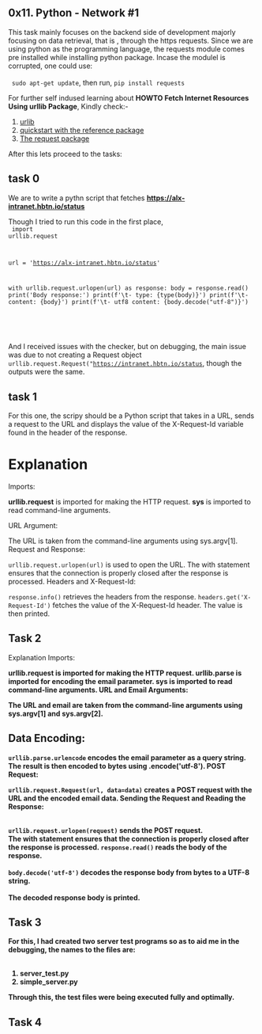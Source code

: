 ## 0x11. Python - Network #1

This task mainly focuses on the backend side of development majorly focusing on data retrieval, that is , through the https requests. Since we are using python as the programming language, the requests module comes pre installed while installing python package. Incase the modulel is corrupted, one could use: <br><br>
<code> sudo apt-get update</code>, then run, <code>pip install requests</code>


For further self indused learning about <strong>HOWTO Fetch Internet Resources Using urllib Package</strong>, Kindly check:-
1. <a href="https://intranet.alxswe.com/rltoken/KoRrs5dVWsb-B82e-M1TQQ">urlib</a>
2. <a href="https://intranet.alxswe.com/rltoken/OGcRGPr7TSWtzypDd0ZibQ">quickstart with the reference package</a>
3. <a href="https://intranet.alxswe.com/rltoken/dUNaNQrV2bMSstILitQbXQ">The request package</a>


After this lets proceed to the tasks:

## task 0
We are to write a pythn script that fetches <strong>https://alx-intranet.hbtn.io/status</strong>

Though I tried to run this code in the first place,<br>
<code>
import urllib.request

url = 'https://alx-intranet.hbtn.io/status'

with urllib.request.urlopen(url) as response:
    body = response.read()
    print('Body response:')
    print(f'\t- type: {type(body)}')
    print(f'\t- content: {body}')
    print(f'\t- utf8 content: {body.decode("utf-8")}')

</code> <br></br> And I received issues with the checker, but on debugging, the main issue was due to not creating a Request object <code>urllib.request.Request("https://intranet.hbtn.io/status</code>, though the outputs were the same.

## task 1

For this one, the scripy should be a Python script that takes in a URL, sends a request to the URL and displays the value of the X-Request-Id variable found in the header of the response.

# Explanation
Imports:

<strong>urllib.request</strong> is imported for making the HTTP request.
<strong>sys</strong> is imported to read command-line arguments.<br>

URL Argument:

The URL is taken from the command-line arguments using sys.argv[1].
Request and Response:

<code>urllib.request.urlopen(url)</code> is used to open the URL.
The with statement ensures that the connection is properly closed after the response is processed.
Headers and X-Request-Id:

<code>response.info()</code> retrieves the headers from the response.
<code>headers.get('X-Request-Id')</code> fetches the value of the X-Request-Id header.
The value is then printed.

## Task 2
Explanation
Imports:

<strong>urllib.request<strong> is imported for making the HTTP request.
<strong>urllib.parse</strong> is imported for encoding the email parameter.
<strong>sys</strong> is imported to read command-line arguments.
URL and Email Arguments:

The URL and email are taken from the command-line arguments using <strong>sys.argv[1]</strong> and <strong>sys.argv[2]</strong>.
## Data Encoding:

<strong><code>urllib.parse.urlencode</code></strong> encodes the email parameter as a query string. The result is then encoded to bytes using .encode('utf-8').
POST Request:

<code>urllib.request.Request(url, data=data)</code> creates a POST request with the URL and the encoded email data.
Sending the Request and Reading the Response:<br></br>

<code>urllib.request.urlopen(request)</code> sends the POST request.<br>
The with statement ensures that the connection is properly closed after the response is processed.
<code>response.read()</code> reads the body of the response.<br></br>
<code>body.decode('utf-8')</code> decodes the response body from bytes to a UTF-8 string.<br></br>
The decoded response body is printed.

## Task 3
For this, I had created two server test programs so as to aid me in the debugging, the names to the files are:<br></br>
1. server_test.py 
2. simple_server.py 

Through this, the test files were being executed fully and optimally.

## Task 4

